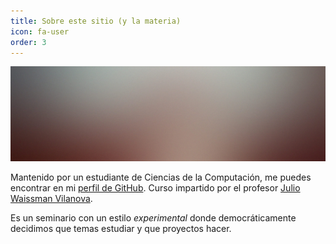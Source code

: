```yaml
---
title: Sobre este sitio (y la materia)
icon: fa-user
order: 3
---
```


<a class="image featured"><img src="assets/images/pic08.jpg" alt="" /></a>

Mantenido por un estudiante de Ciencias de la Computación, me puedes encontrar en mi [perfil de
GitHub](https://github.com/rexemin/).
Curso impartido por el profesor [Julio Waissman Vilanova](http://mat.uson.mx/~juliowaissman/).

Es un seminario con un estilo *experimental* donde democráticamente decidimos que temas estudiar
y que proyectos hacer.
